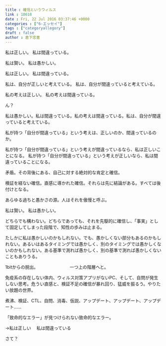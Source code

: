 ```yaml
---
title : 確信というウィルス
link : 18618
date : Fri, 22 Jul 2016 03:37:46 +0000
categories : ["6-エッセイ"]
tags : ["categoryallegory"]
draft : false
author : 倉下忠憲
---
```


私は正しい。
私は間違っている。

私は賢い。
私は愚かしい。

私は正しい。
私は間違っている。

私は、自分が正しいと考えている。
私は、自分が間違っていると考えている。

私の考えは正しい。
私の考えは間違っている。

ん？

私は愚かしい。私は間違っている。私の考えは間違っている。私は、自分が間違っていると考えている。

私が持つ「自分が間違っている」という考えは、正しいのか、間違っているのか。

私が持つ「自分が間違っている」という考えが間違っているなら、私は正しいことになる。
私が持つ「自分が間違っている」という考えが正しいなら、私は間違っていることになる。

矛盾。その背後にある、自己に対する絶対的な肯定と確信。

検証を経ない確信。直感に導かれた確信。それらは先に結論がある。すべては後付けとなる。

あらゆる過ちと愚かさの源。人はそれを傲慢と呼ぶ。

私は賢い。
私は愚かしい。

どちらでも構わない。どちらであっても、それを先駆的に確信し、「事実」として固定してしまった段階で、知性の歩みは止まる。

たしかに私は愚かしいのかもしれない。でも、愚かしくない部分もあるのかもしれない。あるいはあるタイミングでは愚かしく、別のタイミングでは愚かしくないのかもしれない。ある基準で測れば愚かしく、別の基準で測れば愚かしくないこともありうる。

1bitからの脱出。
　　　　　　　一つ上の階層へと。

免疫系の存在しない体内、ウィルス対策アプリがないPC、そして、自問が発生しない思考。危うい直感と、検証不足の確信が暴れ回り、猛威を振るう。やりたい放題の世界。

煮沸、検証、CTL、自問、消毒、仮説、アップデート、アップデート、アップデート……

「致命的なエラー」が見つけられない致命的なエラー。

→私は正しい
　私は間違っている

さて？